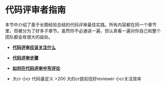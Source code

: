 
# 代码评审者指南

本节中介绍了基于长期经验总结的代码评审最佳实践。所有内容都在同一个章节里，但被分为了好多子章节。虽然你不必通读一遍，但认真看一遍对你自己和整个团队都会有很大的益处。

- [**代码评审应该关注什么**](Checklist.md)
- [**代码评审步骤**](navigate.md)
- [**如何在代码评审中写评论**](comment.md)

- 大cr 小cr 代码量定义 >200  大的cr提前找好reviewer 小cr关注效率